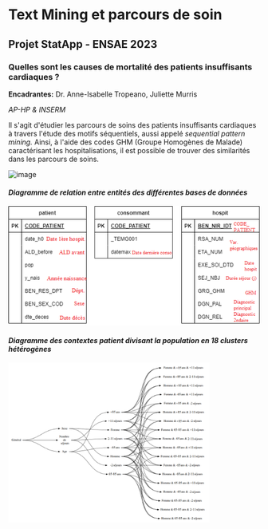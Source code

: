 # Text Mining et parcours de soin

## Projet StatApp - ENSAE 2023

### Quelles sont les causes de mortalité des patients insuffisants cardiaques ?

**Encadrantes:** Dr. Anne-Isabelle Tropeano, Juliette Murris

*AP-HP & INSERM*

Il s'agit d'étudier les parcours de soins des patients insuffisants cardiaques à travers l'étude des motifs séquentiels, aussi appelé *sequential pattern mining.*
Ainsi, à l'aide des codes GHM (Groupe Homogènes de Malade) caractérisant les hospitalisations, il est possible de trouver des similarités dans les parcours de soins.

![image](https://user-images.githubusercontent.com/85068746/215323235-b32799b9-c2b8-408c-9890-2a071c64f412.png)

#### *Diagramme de relation entre entités des différentes bases de données*

![erd](database_erd.png)

#### *Diagramme des contextes patient divisant la population en 18 clusters hétérogènes*

<img src="diagramme_contextes_patient.png"  width="80%">

